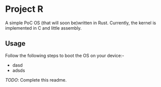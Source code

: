 # Project R 

A simple PoC OS (that will soon be)written in Rust. Currently, the kernel is implemented in C and little assembly.

## Usage

Follow the following steps to boot the OS on your device:-
  - dasd
  - adsds

*TODO*: Complete this readme.
